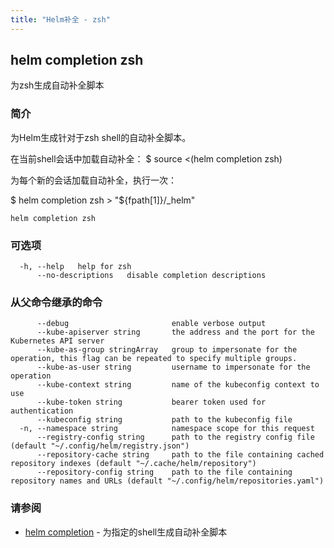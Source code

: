 ```yaml
---
title: "Helm补全 - zsh"
---
```


## helm completion zsh

为zsh生成自动补全脚本

### 简介

为Helm生成针对于zsh shell的自动补全脚本。

在当前shell会话中加载自动补全：
$ source <(helm completion zsh)

为每个新的会话加载自动补全，执行一次：

$ helm completion zsh > "${fpath[1]}/_helm"

```shell
helm completion zsh
```

### 可选项

```shell
  -h, --help   help for zsh
      --no-descriptions   disable completion descriptions
```

### 从父命令继承的命令

```shell
      --debug                       enable verbose output
      --kube-apiserver string       the address and the port for the Kubernetes API server
      --kube-as-group stringArray   group to impersonate for the operation, this flag can be repeated to specify multiple groups.
      --kube-as-user string         username to impersonate for the operation
      --kube-context string         name of the kubeconfig context to use
      --kube-token string           bearer token used for authentication
      --kubeconfig string           path to the kubeconfig file
  -n, --namespace string            namespace scope for this request
      --registry-config string      path to the registry config file (default "~/.config/helm/registry.json")
      --repository-cache string     path to the file containing cached repository indexes (default "~/.cache/helm/repository")
      --repository-config string    path to the file containing repository names and URLs (default "~/.config/helm/repositories.yaml")
```

### 请参阅

- [helm completion](helm_completion.md) - 为指定的shell生成自动补全脚本
